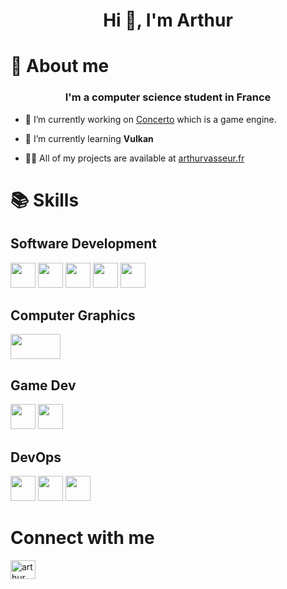 <h1 align="center">Hi 👋, I'm Arthur</h1>

# 👦 About me

<h3 align="center">I'm a computer science student in France</h3>

- 🔭 I’m currently working on [Concerto](https://github.com/orgs/ConcertoEngine/repositories) which is a game engine.

- 🌱 I’m currently learning **Vulkan**

- 👨‍💻 All of my projects are available at [arthurvasseur.fr](https://arthurvasseur.fr)



# 📚 Skills

## Software Development
<p align="left">
<img src="https://cdn.jsdelivr.net/gh/devicons/devicon/icons/cplusplus/cplusplus-original.svg" width="40" height="40"/>
<img src="https://cdn.jsdelivr.net/gh/devicons/devicon/icons/c/c-original.svg" width="40" height="40" />
<img src="https://cdn.jsdelivr.net/gh/devicons/devicon/icons/csharp/csharp-original.svg" width="40" height="40" />
<img src="https://cdn.jsdelivr.net/gh/devicons/devicon/icons/python/python-original.svg" width="40" height="40" />
<img src="https://cdn.jsdelivr.net/gh/devicons/devicon/icons/cmake/cmake-original.svg" width="40" height="40" />
</p>

## Computer Graphics
<p align="left">

<img src="https://static-00.iconduck.com/assets.00/vulkan-icon-512x146-yv5r6it3.png" width="80" height="40"/>
</p>

## Game Dev

<p align="left">
<img src="https://cdn.jsdelivr.net/gh/devicons/devicon/icons/unity/unity-original.svg" width="40" height="40"/>
<img src="https://cdn.jsdelivr.net/gh/devicons/devicon/icons/unrealengine/unrealengine-original.svg" width="40" height="40" />
</p>

## DevOps

<p align="left">
<img src="https://cdn.jsdelivr.net/gh/devicons/devicon/icons/docker/docker-original.svg" width="40" height="40"/>
<img src="https://cdn.jsdelivr.net/gh/devicons/devicon/icons/git/git-original.svg" width="40" height="40" />
<img src="https://cdn.jsdelivr.net/gh/devicons/devicon/icons/azure/azure-original.svg" width="40" height="40" />
</p>

# Connect with me

<p align="left">
<a href="https://linkedin.com/in/arthur vasseur" target="blank"><img align="center" src="https://raw.githubusercontent.com/rahuldkjain/github-profile-readme-generator/master/src/images/icons/Social/linked-in-alt.svg" alt="arthur vasseur" height="30" width="40" /></a>
</p>
